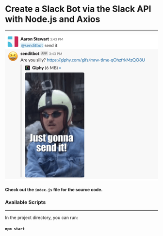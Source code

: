 # Create a Slack Bot via the Slack API with Node.js and Axios
---

![Slack Bot](https://github.com/astewart27/slack-send-it-bot/blob/master/images/send-it.png)

#### Check out the `index.js` file for the source code.

### Available Scripts
---
In the project directory, you can run:
#### `npm start`